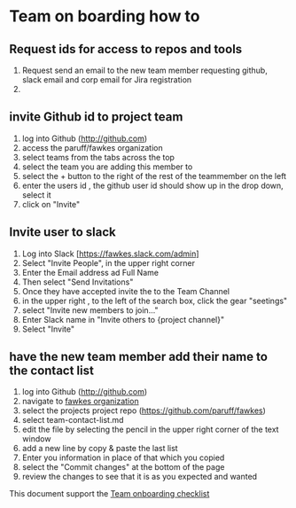 # Team on boarding how to

## Request ids for access to repos and tools
1. Request send an email to the new team member requesting github, slack email and corp email for Jira registration
1. 

## invite Github id to project team
1. log into Github (http://github.com)
1. access the paruff/fawkes organization 
1. select teams from the tabs across the top
1. select the team you are adding this member to
1. select the + button to the right of the rest of the teammember on the left
1. enter the users id , the github user id should show up in the drop down, select it 
1. click on "Invite"

## Invite user to slack 
1. Log into Slack [https://fawkes.slack.com/admin]
1. Select "Invite People", in the upper right corner
1. Enter the Email  address ad Full Name
1. Then select "Send Invitations"
1. Once they have accepted invite the to the Team Channel
1. in the upper right , to the left of the search box, click the gear "seetings"
1. select "Invite new members to join..."
1. Enter Slack name in "Invite others to {project channel}"
1. Select "Invite"

## have the new team member add their name to the contact list
1. log into Github (http://github.com)
2. navigate to [fawkes organization](https://github.com/paruff/fawkes)
1. select the projects project repo (https://github.com/paruff/fawkes)
2. select team-contact-list.md
2. edit the file by selecting the pencil in the upper right corner of the text window
2. add a new line by copy & paste the last list
2. Enter you information in place of that which you copied
2. select the "Commit changes" at the bottom of the page
2. review the changes to see that it is as you expected and wanted

This document support the [Team onboarding checklist](team-on-boarding-checklist.md)
